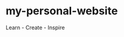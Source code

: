 # my-personal-website

Learn - Create - Inspire

<!--Block 9: Unit 1 Career Simulation: Personal Website Pt I
PROJECT REQUIREMENTS
    1. GitHub repository, with:
        More than one branch (including main/master), with descriptive branch name(s)
        More than one commit, with descriptive commit messages
        A descriptive Readme file
    2. A functional website that fulfills the requirements, and includes:
        three pages: home, about, work/portfolio
        A persistent header with links
        Personalized content, including both formatted text and images
        Basic CSS styling, included via an external file
    3. A "Hello world" tier Javascript function, loaded via an external file
        e.g., a console.log of a given string
    4. HTML/CSS/JavaScript files submitted via a GitHub repository
TO-DO LIST
    - make commit and branch
    - add content to About and Portfolio pages
    - add description to Readme file
    - research comic book fonts and components
    - learn more about grid in css
-->